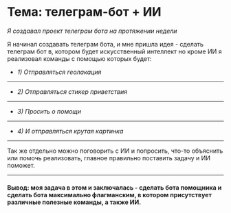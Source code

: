 # Тема: телеграм-бот + ИИ
*Я создавал проект телеграм бота на протяжении недели*

Я начинал создавать телеграм бота, и мне пришла идея - сделать телеграм бот в, котором будет искусственный интеллект но кроме ИИ я реализовал команды с помощью которых будет:

- *1) Отправляться геолакация*
___
- *2) Отправляться стикер приветствия*
___
- *3) Просить о помощи*
___
- *4) И отправляться крутая картинка*
___

Так же отдельно можно поговорить с ИИ и попросить, что-то объяснить или помочь реализовать, главное правильно поставить задачу и ИИ поможет.
___

#### Вывод: моя задача в этом и заключалась - сделать бота помощника и сделать бота максимально флагманским, в котором присутствует различные полезные команды, а также ИИ.